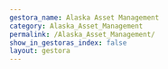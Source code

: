 ```yaml
---
gestora_name: Alaska Asset Management
category: Alaska_Asset_Management
permalink: /Alaska_Asset_Management/
show_in_gestoras_index: false
layout: gestora
---
```

